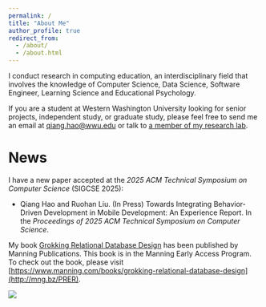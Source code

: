 ```yaml
---
permalink: /
title: "About Me"
author_profile: true
redirect_from:
  - /about/
  - /about.html
---
```


I conduct research in computing education, an interdisciplinary field that involves the knowledge of Computer Science, Data Science, Software Engineer, Learning Science and Educational Psychology.

If you are a student at Western Washington University looking for senior projects, independent study, or graduate study, please feel free to send me an email at qiang.hao@wwu.edu or talk to [a member of my research lab](/research/).

News
======

I have a new paper accepted at the *2025 ACM Technical Symposium on Computer Science* (SIGCSE 2025):

* Qiang Hao and Ruohan Liu. (In Press) Towards Integrating Behavior-Driven Development in Mobile Development: An Experience Report. In the *Proceedings of 2025 ACM Technical Symposium on Computer Science*.

My book [Grokking Relational Database Design](http://mng.bz/PRER) has been published by Manning Publications. This book is in the Manning Early Access Program. To check out the book, please visit [https://www.manning.com/books/grokking-relational-database-design](http://mng.bz/PRER).

[<img src="https://raw.githubusercontent.com/Neo-Hao/grokking-relational-database-design/main/images/Hao-HI-MEAP.jpg">](http://mng.bz/PRER)
